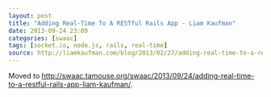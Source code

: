 ```yaml
---
layout: post
title: "Adding Real-Time To A RESTful Rails App - Liam Kaufman"
date: 2013-09-24 23:09
categories: [swaac]
tags: [socket.io, node.js, rails, real-time]
source: http://liamkaufman.com/blog/2013/02/27/adding-real-time-to-a-restful-rails-app/
---
```

Moved to <http://swaac.tamouse.org/swaac/2013/09/24/adding-real-time-to-a-restful-rails-app-liam-kaufman/>.
